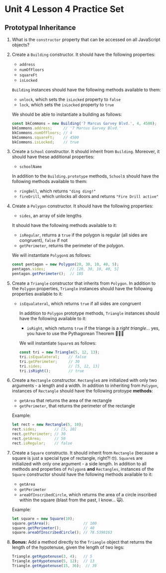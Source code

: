 # Unit 4 Lesson 4 Practice Set
## Prototypal Inheritance

1. What is the `constructor` property that can be accessed on all JavaScript objects?

2. Create a `Building` constructor. It should have the following properties:
      * `address`
      * `numOfFloors`
      * `squareFt`
      * `isLocked`

   `Building` instances should have the following methods available to them:
      * `unlock`, which sets the `isLocked` property to `false`
      * `lock`, which sets the `isLocked` property to `true`

   We should be able to instantiate a building as follows:
      ```javascript
      const bkCommons = new Building('7 Marcus Garvey Blvd.', 4, 4500);
      bkCommons.address;     // '7 Marcus Garvey Blvd.'
      bkCommons.numOfFloors; // 4
      bkCommons.squareFt;    // 4500
      bkCommons.isLocked;    // true
      ```

3. Create a `School` constructor. It should inherit from `Building`. Moreover, it should have these additional properties:
      * `schoolName`

      In addition to the `Building.prototype` methods, `School`s should have the following methods available to them:
      * `ringBell`, which returns `"ding ding!"`
      * `fireDrill`, which unlocks all doors and returns `"Fire Drill active"`

4. Create a `Polygon` constructor. It should have the following properties:
      * `sides`, an array of side lengths
  
   It should have the following methods available to it:
      * `isRegular`, returns a `true` if the polygon is regular (all sides are congruent), `false` if not
      * `getPerimeter`, returns the perimeter of the polygon.

      We will instantiate `Polygon`s as follows:
      ```javascript
      const pentagon = new Polygon(20, 30, 10, 40, 5);
      pentagon.sides;           // [20, 30, 10, 40, 5]
      pentagon.getPerimeter();  // 105
      ```

5. Create a `Triangle` constructor that inherits from `Polygon`. In addition to the `Polygon` properties, `Triangle` instances should have the following properties available to it:
    * `isEqualateral`, which returns `true` if all sides are congruent
    
      In addition to `Polygon` prototype methods, `Triangle` instances should have the following available to it:
      * `isRight`, which returns `true` if the triange is a _right triangle_... yes, you have to use the Pythagorean Theorem 🤷🏾‍♂️

      We will instantiate `Square`s as follows:
      ```javascript
      const tri = new Triangle(5, 12, 13);
      tri.isEqualateral;    // false
      tri.getPerimeter;     // 30
      tri.sides;            // [5, 12, 13]
      tri.isRight();        // true
      ```

6. Create a `Rectangle` constructor. `Rectangle`s are initialized with only two arguments - a length and a width. In addition to inheriting from `Polygon`, instances of `Rectangle` should have the following protoype **methods**:
      
      * `getArea` that returns the area of the rectangle
      * `getPerimeter`, that returns the perimeter of the rectangle

      Example:
      ```javascript
      let rect = new Rectangle(5, 10);
      rect.sides;        // [5, 10]
      rect.getPerimeter; // 30
      rect.getArea;      // 50
      rect.isRegular;    // false
      ```

7. Create a `Square` constructo. It should inherit from `Rectangle` (because a square is just a special type of rectangle, right?! 🤓). `Square`s are initialized with only one argument - a side length. In addition to all methods and properties of `Polygon`s **and** `Rectangles`, instances of the `Square` constructor should have the following methods available to it:
      * `getArea`
      * `getPerimeter`
      * `areaOfInscribedCircle`, which returns the area of a circle inscribed within the square (blast from the past, I know... 🙀).

      Example:
      ```javascript
      let square = new Square(10);
      square.getArea();               // 100
      square.getPerimeter();          // 40
      square.areaOfInscribedCircle(); // 78.5398163
      ```

8. **Bonus:** Add a method directly to the `Triangle` object that returns the length of the hypotenuse, given the length of two legs:
      ```javascript
      Triangle.getHypotenuse(3, 4);   // 5
      Triangle.getHypotenuse(5, 12);  // 13
      Triangle.getHypotenuse(15, 36);  // 39
      ```

